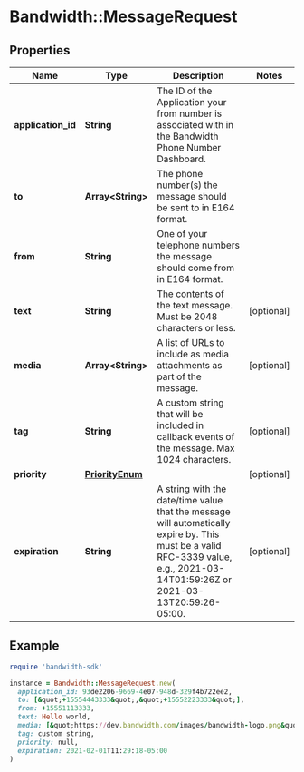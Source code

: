 # Bandwidth::MessageRequest

## Properties

| Name | Type | Description | Notes |
| ---- | ---- | ----------- | ----- |
| **application_id** | **String** | The ID of the Application your from number is associated with in the Bandwidth Phone Number Dashboard. |  |
| **to** | **Array&lt;String&gt;** | The phone number(s) the message should be sent to in E164 format. |  |
| **from** | **String** | One of your telephone numbers the message should come from in E164 format. |  |
| **text** | **String** | The contents of the text message. Must be 2048 characters or less. | [optional] |
| **media** | **Array&lt;String&gt;** | A list of URLs to include as media attachments as part of the message. | [optional] |
| **tag** | **String** | A custom string that will be included in callback events of the message. Max 1024 characters. | [optional] |
| **priority** | [**PriorityEnum**](PriorityEnum.md) |  | [optional] |
| **expiration** | **String** | A string with the date/time value that the message will automatically expire by. This must be a valid RFC-3339 value, e.g., 2021-03-14T01:59:26Z or 2021-03-13T20:59:26-05:00. | [optional] |

## Example

```ruby
require 'bandwidth-sdk'

instance = Bandwidth::MessageRequest.new(
  application_id: 93de2206-9669-4e07-948d-329f4b722ee2,
  to: [&quot;+15554443333&quot;,&quot;+15552223333&quot;],
  from: +15551113333,
  text: Hello world,
  media: [&quot;https://dev.bandwidth.com/images/bandwidth-logo.png&quot;,&quot;https://dev.bandwidth.com/images/github_logo.png&quot;],
  tag: custom string,
  priority: null,
  expiration: 2021-02-01T11:29:18-05:00
)
```

